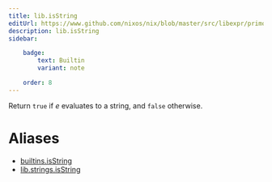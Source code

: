 ```yaml
---
title: lib.isString
editUrl: https://www.github.com/nixos/nix/blob/master/src/libexpr/primops.cc
description: lib.isString
sidebar:

    badge:
        text: Builtin
        variant: note

    order: 8
---
```


Return `true` if *e* evaluates to a string, and `false` otherwise.


# Aliases

- [builtins.isString](/reference/builtinsisString)
- [lib.strings.isString](/reference/libstrings.isString)


